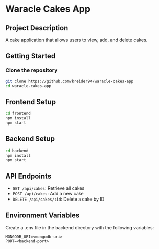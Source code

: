 # Waracle Cakes App

## Project Description
A cake application that allows users to view, add, and delete cakes.

## Getting Started

### Clone the repository
```bash
git clone https://github.com/kreider94/waracle-cakes-app
cd waracle-cakes-app
```

## Frontend Setup

```bash
cd frontend
npm install
npm start
```
## Backend Setup

```bash
cd backend
npm install
npm start
```

## API Endpoints
- `GET /api/cakes`: Retrieve all cakes
- `POST /api/cakes`: Add a new cake
- `DELETE /api/cakes/:id`: Delete a cake by ID


## Environment Variables
Create a .env file in the backend directory with the following variables:

```
MONGODB_URI=<mongodb-uri>
PORT=<backend-port>
```
